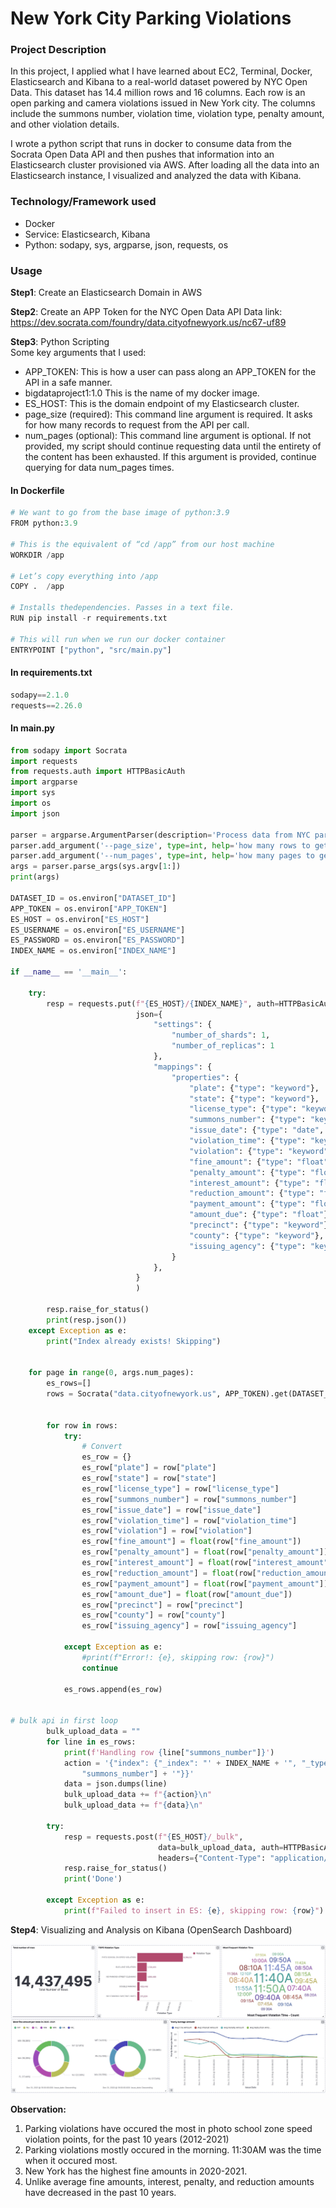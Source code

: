 # New York City Parking Violations
### Project Description
In this project, I applied what I have learned about EC2, Terminal, Docker, Elasticsearch and Kibana to a real-world dataset powered by NYC Open Data. This dataset has 14.4 million rows and 16 columns. Each row is an open parking and camera violations issued in New York city. The columns include the summons number, violation time, violation type, penalty amount, and other violation details.

I wrote a python script that runs in docker to consume data from the Socrata Open Data API and then pushes that information into an Elasticsearch cluster provisioned via AWS. After loading all the data into an Elasticsearch instance, I visualized and analyzed the data with Kibana.



### Technology/Framework used
- Docker
- Service: Elasticsearch, Kibana
- Python: sodapy, sys, argparse, json, requests, os

### Usage
**Step1**: Create an Elasticsearch Domain in AWS

**Step2**: Create an APP Token for the NYC Open Data API
Data link: https://dev.socrata.com/foundry/data.cityofnewyork.us/nc67-uf89


**Step3**: Python Scripting<br>
Some key arguments that I used:
- APP_TOKEN: This is how a user can pass along an APP_TOKEN for the API in a safe manner.
- bigdataproject1:1.0 This is the name of my docker image. 
- ES_HOST: This is the domain endpoint of my Elasticsearch cluster.
- page_size (required): This command line argument is required. It asks for how many records to request from the API per call. 
- num_pages (optional): This command line argument is optional. If not provided, my script should continue requesting data until the entirety of the content has been exhausted. If this argument is provided, continue querying for data num_pages times. 

#### In Dockerfile
```python
# We want to go from the base image of python:3.9
FROM python:3.9

# This is the equivalent of “cd /app” from our host machine
WORKDIR /app

# Let’s copy everything into /app
COPY .  /app

# Installs thedependencies. Passes in a text file.
RUN pip install -r requirements.txt

# This will run when we run our docker container
ENTRYPOINT ["python", "src/main.py"]
```

#### In requirements.txt
```python
sodapy==2.1.0
requests==2.26.0
```

#### In main.py
```python
from sodapy import Socrata
import requests
from requests.auth import HTTPBasicAuth
import argparse
import sys
import os
import json

parser = argparse.ArgumentParser(description='Process data from NYC parking violation.')
parser.add_argument('--page_size', type=int, help='how many rows to get per page', required=True)
parser.add_argument('--num_pages', type=int, help='how many pages to get in total')
args = parser.parse_args(sys.argv[1:])
print(args)

DATASET_ID = os.environ["DATASET_ID"]
APP_TOKEN = os.environ["APP_TOKEN"]
ES_HOST = os.environ["ES_HOST"]
ES_USERNAME = os.environ["ES_USERNAME"]
ES_PASSWORD = os.environ["ES_PASSWORD"]
INDEX_NAME = os.environ["INDEX_NAME"]

if __name__ == '__main__':

    try:
        resp = requests.put(f"{ES_HOST}/{INDEX_NAME}", auth=HTTPBasicAuth(ES_USERNAME, ES_PASSWORD),
                            json={
                                "settings": {
                                    "number_of_shards": 1,
                                    "number_of_replicas": 1
                                },
                                "mappings": {
                                    "properties": {
                                        "plate": {"type": "keyword"},
                                        "state": {"type": "keyword"},
                                        "license_type": {"type": "keyword"},
                                        "summons_number": {"type": "keyword"},
                                        "issue_date": {"type": "date", "format": "mm/dd/yyyy"},
                                        "violation_time": {"type": "keyword"},
                                        "violation": {"type": "keyword"},
                                        "fine_amount": {"type": "float"},
                                        "penalty_amount": {"type": "float"},
                                        "interest_amount": {"type": "float"},
                                        "reduction_amount": {"type": "float"},
                                        "payment_amount": {"type": "float"},
                                        "amount_due": {"type": "float"},
                                        "precinct": {"type": "keyword"},
                                        "county": {"type": "keyword"},
                                        "issuing_agency": {"type": "keyword"}
                                    }
                                },
                            }
                            )

        resp.raise_for_status()
        print(resp.json())
    except Exception as e:
        print("Index already exists! Skipping")
    

    for page in range(0, args.num_pages):
        es_rows=[]
        rows = Socrata("data.cityofnewyork.us", APP_TOKEN).get(DATASET_ID, order = "summons_number", limit=args.page_size, offset= page* (args.page_size))


        for row in rows:
            try:
                # Convert
                es_row = {}
                es_row["plate"] = row["plate"]
                es_row["state"] = row["state"]
                es_row["license_type"] = row["license_type"]
                es_row["summons_number"] = row["summons_number"]
                es_row["issue_date"] = row["issue_date"]
                es_row["violation_time"] = row["violation_time"]
                es_row["violation"] = row["violation"]
                es_row["fine_amount"] = float(row["fine_amount"])
                es_row["penalty_amount"] = float(row["penalty_amount"])
                es_row["interest_amount"] = float(row["interest_amount"])
                es_row["reduction_amount"] = float(row["reduction_amount"])
                es_row["payment_amount"] = float(row["payment_amount"])
                es_row["amount_due"] = float(row["amount_due"])
                es_row["precinct"] = row["precinct"]
                es_row["county"] = row["county"]
                es_row["issuing_agency"] = row["issuing_agency"]

            except Exception as e:
                #print(f"Error!: {e}, skipping row: {row}")
                continue

            es_rows.append(es_row)


# bulk api in first loop
        bulk_upload_data = ""
        for line in es_rows:
            print(f'Handling row {line["summons_number"]}')
            action = '{"index": {"_index": "' + INDEX_NAME + '", "_type": "_doc", "_id": "' + line[
                "summons_number"] + '"}}'
            data = json.dumps(line)
            bulk_upload_data += f"{action}\n"
            bulk_upload_data += f"{data}\n"

        try:
            resp = requests.post(f"{ES_HOST}/_bulk",
                                 data=bulk_upload_data, auth=HTTPBasicAuth(ES_USERNAME, ES_PASSWORD),
                                 headers={"Content-Type": "application/x-ndjson"})
            resp.raise_for_status()
            print('Done')

        except Exception as e:
            print(f"Failed to insert in ES: {e}, skipping row: {row}")

```


**Step4**: Visualizing and Analysis on Kibana (OpenSearch Dashboard)

![Alt text](https://github.com/jinote/my-projects/blob/main/BigDataTech/Kibana%20Dashboard.jpg)


**Observation:**
1. Parking violations have occured the most in photo school zone speed violation points, for the past 10 years (2012-2021)
2. Parking violations mostly occured in the morning. 11:30AM was the time when it occured most.  
3. New York has the highest fine amounts in 2020-2021. 
4. Unlike average fine amounts, interest, penalty, and reduction amounts have decreased in the past 10 years. 





